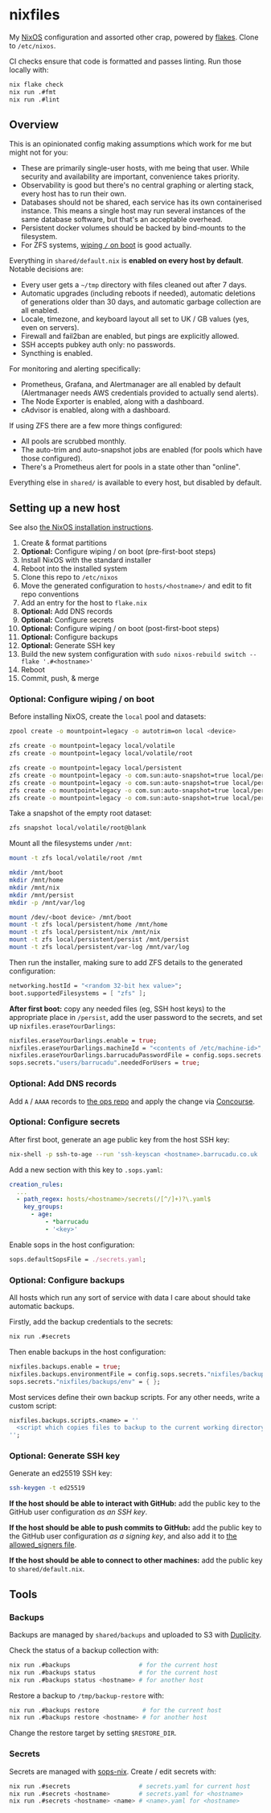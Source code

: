 nixfiles
========

My [NixOS][] configuration and assorted other crap, powered by [flakes][].
Clone to `/etc/nixos`.

CI checks ensure that code is formatted and passes linting.  Run those locally
with:

```bash
nix flake check
nix run .#fmt
nix run .#lint
```

[NixOS]: https://nixos.org
[flakes]: https://nixos.wiki/wiki/Flakes


Overview
--------

This is an opinionated config making assumptions which work for me but might not
for you:

- These are primarily single-user hosts, with me being that user.  While
  security and availability are important, convenience takes priority.
- Observability is good but there's no central graphing or alerting stack, every
  host has to run their own.
- Databases should not be shared, each service has its own containerised
  instance.  This means a single host may run several instances of the same
  database software, but that's an acceptable overhead.
- Persistent docker volumes should be backed by bind-mounts to the filesystem.
- For ZFS systems, [wiping `/` on boot][] is good actually.

Everything in `shared/default.nix` is **enabled on every host by default**.
Notable decisions are:

- Every user gets a `~/tmp` directory with files cleaned out after 7 days.
- Automatic upgrades (including reboots if needed), automatic deletions of
  generations older than 30 days, and automatic garbage collection are all
  enabled.
- Locale, timezone, and keyboard layout all set to UK / GB values (yes, even on
  servers).
- Firewall and fail2ban are enabled, but pings are explicitly allowed.
- SSH accepts pubkey auth only: no passwords.
- Syncthing is enabled.

For monitoring and alerting specifically:

- Prometheus, Grafana, and Alertmanager are all enabled by default (Alertmanager
  needs AWS credentials provided to actually send alerts).
- The Node Exporter is enabled, along with a dashboard.
- cAdvisor is enabled, along with a dashboard.

If using ZFS there are a few more things configured:

- All pools are scrubbed monthly.
- The auto-trim and auto-snapshot jobs are enabled (for pools which have those
  configured).
- There's a Prometheus alert for pools in a state other than "online".

Everything else in `shared/` is available to every host, but disabled by
default.

[wiping `/` on boot]: https://grahamc.com/blog/erase-your-darlings


Setting up a new host
---------------------

See also [the NixOS installation instructions](https://nixos.org/manual/nixos/stable/index.html#ch-installation).

1. Create & format partitions
1. **Optional:** Configure wiping / on boot (pre-first-boot steps)
1. Install NixOS with the standard installer
1. Reboot into the installed system
1. Clone this repo to `/etc/nixos`
1. Move the generated configuration to `hosts/<hostname>/` and edit to fit repo conventions
1. Add an entry for the host to `flake.nix`
1. **Optional:** Add DNS records
1. **Optional:** Configure secrets
1. **Optional:** Configure wiping / on boot (post-first-boot steps)
1. **Optional:** Configure backups
1. **Optional:** Generate SSH key
1. Build the new system configuration with `sudo nixos-rebuild switch --flake '.#<hostname>'`
1. Reboot
1. Commit, push, & merge

### Optional: Configure wiping / on boot

Before installing NixOS, create the `local` pool and datasets:

```bash
zpool create -o mountpoint=legacy -o autotrim=on local <device>

zfs create -o mountpoint=legacy local/volatile
zfs create -o mountpoint=legacy local/volatile/root

zfs create -o mountpoint=legacy local/persistent
zfs create -o mountpoint=legacy -o com.sun:auto-snapshot=true local/persistent/home
zfs create -o mountpoint=legacy -o com.sun:auto-snapshot=true local/persistent/nix
zfs create -o mountpoint=legacy -o com.sun:auto-snapshot=true local/persistent/persist
zfs create -o mountpoint=legacy -o com.sun:auto-snapshot=true local/persistent/var-log
```

Take a snapshot of the empty root dataset:

```bash
zfs snapshot local/volatile/root@blank
```

Mount all the filesystems under `/mnt`:

```bash
mount -t zfs local/volatile/root /mnt

mkdir /mnt/boot
mkdir /mnt/home
mkdir /mnt/nix
mkdir /mnt/persist
mkdir -p /mnt/var/log

mount /dev/<boot device> /mnt/boot
mount -t zfs local/persistent/home /mnt/home
mount -t zfs local/persistent/nix /mnt/nix
mount -t zfs local/persistent/persist /mnt/persist
mount -t zfs local/persistent/var-log /mnt/var/log
```

Then run the installer, making sure to add ZFS details to the generated configuration:

```nix
networking.hostId = "<random 32-bit hex value>";
boot.supportedFilesystems = [ "zfs" ];
```

**After first boot:** copy any needed files (eg, SSH host keys) to the
appropriate place in `/persist`, add the user password to the secrets, and set
up `nixfiles.eraseYourDarlings`:

```nix
nixfiles.eraseYourDarlings.enable = true;
nixfiles.eraseYourDarlings.machineId = "<contents of /etc/machine-id>";
nixfiles.eraseYourDarlings.barrucaduPasswordFile = config.sops.secrets."users/barrucadu".path;
sops.secrets."users/barrucadu".neededForUsers = true;
```

### Optional: Add DNS records

Add `A` / `AAAA` records to [the ops repo](https://github.com/barrucadu/ops) and
apply the change via [Concourse](https://cd.barrucadu.dev/).

### Optional: Configure secrets

After first boot, generate an age public key from the host SSH key:

```bash
nix-shell -p ssh-to-age --run 'ssh-keyscan <hostname>.barrucadu.co.uk | ssh-to-age'
```

Add a new section with this key to `.sops.yaml`:

```yaml
creation_rules:
  ...
  - path_regex: hosts/<hostname>/secrets(/[^/]+)?\.yaml$
    key_groups:
      - age:
          - *barrucadu
          - '<key>'
```

Enable sops in the host configuration:

```nix
sops.defaultSopsFile = ./secrets.yaml;
```

### Optional: Configure backups

All hosts which run any sort of service with data I care about should take
automatic backups.

Firstly, add the backup credentials to the secrets:

```bash
nix run .#secrets
```

Then enable backups in the host configuration:

```nix
nixfiles.backups.enable = true;
nixfiles.backups.environmentFile = config.sops.secrets."nixfiles/backups/env".path;
sops.secrets."nixfiles/backups/env" = { };
```

Most services define their own backup scripts.  For any other needs, write a
custom script:

```nix
nixfiles.backups.scripts.<name> = ''
  <script which copies files to backup to the current working directory>
'';
```

### Optional: Generate SSH key

Generate an ed25519 SSH key:

```bash
ssh-keygen -t ed25519
```

**If the host should be able to interact with GitHub:** add the public key to
the GitHub user configuration *as an SSH key*.

**If the host should be able to push commits to GitHub:** add
the public key to the GitHub user configuration *as a signing key*, and also add
it to [the allowed_signers
file](https://github.com/barrucadu/dotfiles/blob/master/dot_config/git/allowed_signers.tmpl).

**If the host should be able to connect to other machines:** add the public key
to `shared/default.nix`.


Tools
-----

### Backups

Backups are managed by `shared/backups` and uploaded to S3 with [Duplicity][].

Check the status of a backup collection with:

```bash
nix run .#backups                   # for the current host
nix run .#backups status            # for the current host
nix run .#backups status <hostname> # for another host
```

Restore a backup to `/tmp/backup-restore` with:

```bash
nix run .#backups restore            # for the current host
nix run .#backups restore <hostname> # for another host
```

Change the restore target by setting `$RESTORE_DIR`.

[Duplicity]: https://duplicity.gitlab.io/

### Secrets

Secrets are managed with [sops-nix][].  Create / edit secrets with:

```bash
nix run .#secrets                   # secrets.yaml for current host
nix run .#secrets <hostname>        # secrets.yaml for <hostname>
nix run .#secrets <hostname> <name> # <name>.yaml for <hostname>
```

[sops-nix]: https://github.com/Mic92/sops-nix

